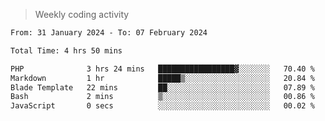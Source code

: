 > Weekly coding activity
<!--START_SECTION:waka-->

```txt
From: 31 January 2024 - To: 07 February 2024

Total Time: 4 hrs 50 mins

PHP              3 hrs 24 mins   █████████████████▓░░░░░░░   70.40 %
Markdown         1 hr            █████▒░░░░░░░░░░░░░░░░░░░   20.84 %
Blade Template   22 mins         ██░░░░░░░░░░░░░░░░░░░░░░░   07.89 %
Bash             2 mins          ▒░░░░░░░░░░░░░░░░░░░░░░░░   00.86 %
JavaScript       0 secs          ░░░░░░░░░░░░░░░░░░░░░░░░░   00.02 %
```

<!--END_SECTION:waka-->
